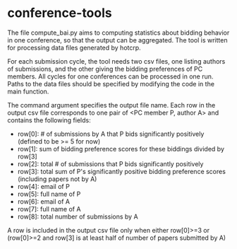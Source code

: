 # conference-tools
The file compute_bai.py aims to computing statistics about bidding behavior in one conference, so that the output can be aggregated.  The tool is written for processing data files generated by hotcrp. 

For each submission cycle, the tool needs two csv files, one listing authors of submissions, and the other giving the bidding preferences of PC members.  All cycles for one conferences can be processed in one run. Paths to the data files should be specified by modifying the code in the main function.

The command argument specifies the output file name.  Each row in the output csv file corresponds to one
pair of <PC member P, author A> and contains the following fields:
- row[0]: # of submissions by A that P bids significantly positively (defined to be >= 5 for now)
- row[1]: sum of bidding preference scores for these biddings divided by row[3]
- row[2]: total # of submissions that P bids significantly positively
- row[3]: total sum of P's significantly positive bidding preference scores (including papers not by A)
- row[4]: email of P
- row[5]: full name of P
- row[6]: email of A
- row[7]: full name of A
- row[8]: total number of submissions by A

A row is included in the output csv file only when either row[0]>=3 or (row[0]>=2 and row[3] is at least half of number of papers submitted by A)
